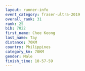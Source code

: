 ```yaml
---
layout: runner-info 
event_category: fraser-ultra-2019 
overall_rank: 31
rank: 25
bib: 7022
first_name: Chee Keong
last_name: Tay
distance: 70KM
country: Philippines
category_km: 70KM
gender: Male
finish_time: 10-57-59
---
```

